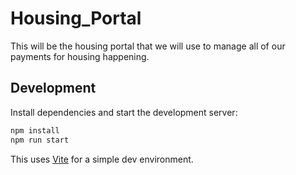 # Housing_Portal
This will be the housing portal that we will use to manage all of our payments for housing happening. 

## Development

Install dependencies and start the development server:

```bash
npm install
npm run start
```

This uses [Vite](https://vitejs.dev/) for a simple dev environment.
